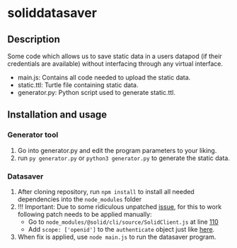 # soliddatasaver
## Description
Some code which allows us to save static data in a users datapod (if their credentials are available) without interfacing through any virtual interface.
- main.js: Contains all code needed to upload the static data.
- static.ttl: Turtle file containing static data.
- generator.py: Python script used to generate static.ttl.

## Installation and usage

### Generator tool

1. Go into generator.py and edit the program parameters to your liking.
2. run `py generator.py` or `python3 generator.py` to generate the static data.

### Datasaver

1. After cloning repository, run `npm install` to install all needed dependencies into the `node_modules` folder
2. !!! Important: Due to some ridiculous unpatched [issue](https://github.com/solid/solid-cli/issues/15), for this to work following patch needs to be applied manually:
    - Go to `node_modules/@solid/cli/source/SolidClient.js` at line [110](https://github.com/solid/solid-cli/blob/4cf28cb271aa5de23fcff6e4d11ce1be48e48d19/src/SolidClient.js#L110)
    - Add `scope: ['openid']` to the `authenticate` object just like [here](https://github.com/solid/oidc-rp/blob/master/src/RelyingParty.js#L68).
3. When fix is applied, use `node main.js` to run the datasaver program.
